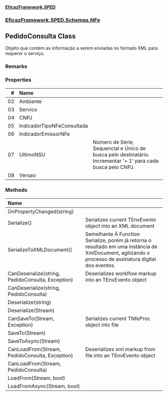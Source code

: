 #### [EficazFramework.SPED](EficazFrameworkSPED.md 'EficazFramework SPED')
### [EficazFramework.SPED.Schemas.NFe](EficazFramework.SPED.Schemas.NFe.md 'EficazFramework.SPED.Schemas.NFe')

## PedidoConsulta Class

Objeto que contém as informação a serem enviadas no formato XML para requerer o serviço.

### Remarks
### Properties

| # | Name | |
| ---: | :--- | :--- |
| 02 | Ambiente |  |
| 03 | Servico |  |
| 04 | CNPJ |  |
| 05 | IndicadorTipoNFeConsultada |  |
| 06 | IndicadorEmissorNFe |  |
| 07 | UltimoNSU | Número de Série, Sequencial e Único de busca pelo destinatário.            Incrementar '+ 1' para cada busca pelo CNPJ. |
| 08 | Versao |  |
### Methods

| Name | |
| :--- | :--- |
| OnPropertyChanged(string) |  |
| Serialize() | Serializes current TEnvEvento object into an XML document |
| SerializeToXMLDocument() | Semelhante À Function Serialize, porém já retorna o resultado            em uma instância de XmlDocument, agilizando o processo de assinatura            digital dos eventos. |
| CanDeserialize(string, PedidoConsulta, Exception) | Deserializes workflow markup into an TEnvEvento object |
| CanDeserialize(string, PedidoConsulta) |  |
| Deserialize(string) |  |
| Deserialize(Stream) |  |
| CanSaveTo(Stream, Exception) | Serializes current TNfeProc object into file |
| SaveTo(Stream) |  |
| SaveToAsync(Stream) |  |
| CanLoadFrom(Stream, PedidoConsulta, Exception) | Deserializes xml markup from file into an TEnvEvento object |
| CanLoadFrom(Stream, PedidoConsulta) |  |
| LoadFrom(Stream, bool) |  |
| LoadFromAsync(Stream, bool) |  |
